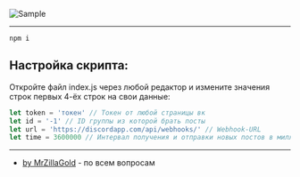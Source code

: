 ![Sample](https://pp.userapi.com/c851232/v851232603/1439a1/v1CVtkWIj7o.jpg)

***

`npm i`

## Настройка скрипта:
Откройте файл index.js через любой редактор и измените значения строк первых 4-ёх строк на свои данные:
```js
let token = 'токен' // Токен от любой страницы вк
let id = '-1' // ID группы из которой брать посты
let url = 'https://discordapp.com/api/webhooks/' // Webhook-URL
let time = 3600000 // Интервал получения и отправки новых постов в миллисекундах
```

***
* [by MrZillaGold](https://vk.com/egorlisss) - по всем вопросам

